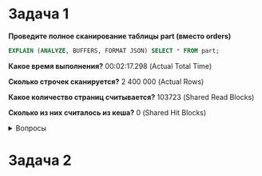 # Задача 1

**Проведите полное сканирование таблицы part (вместо orders)**

```sql
EXPLAIN (ANALYZE, BUFFERS, FORMAT JSON) SELECT * FROM part;
```

**Какое время выполнения?** 00:02:17.298 (Actual Total Time)

**Сколько строчек сканируется?** 2 400 000 (Actual Rows)

**Какое количество страниц считывается?** 103723 (Shared Read Blocks)

**Сколько из них считалось из кеша?** 0 (Shared Hit Blocks)

<details>

<summary>Вопросы</summary>
При повторном запуске время выполнения запроса сокращается на порядок, но значения:

Shared Hit Blocks	70

Shared Read Blocks	103653

не подтвеждают активное использование кэша. Влияет кэш операционной системы?
</details>

# Задача 2
